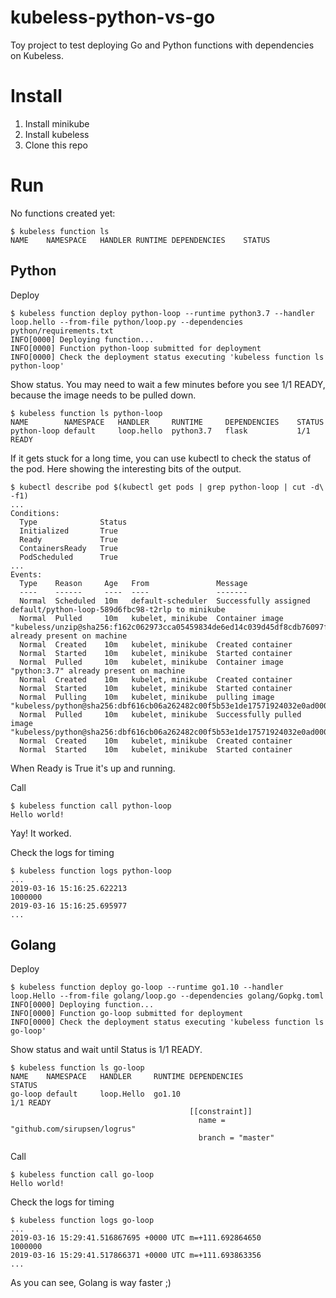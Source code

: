 # kubeless-python-vs-go
Toy project to test deploying Go and Python functions with dependencies on Kubeless.

# Install

1. Install minikube
2. Install kubeless
3. Clone this repo

# Run

No functions created yet:
```
$ kubeless function ls
NAME	NAMESPACE	HANDLER	RUNTIME	DEPENDENCIES	STATUS
```

## Python

Deploy
```
$ kubeless function deploy python-loop --runtime python3.7 --handler loop.hello --from-file python/loop.py --dependencies python/requirements.txt
INFO[0000] Deploying function...
INFO[0000] Function python-loop submitted for deployment
INFO[0000] Check the deployment status executing 'kubeless function ls python-loop'
```

Show status. You may need to wait a few minutes before you see 1/1 READY, because the image needs to be pulled down.
```
$ kubeless function ls python-loop
NAME       	NAMESPACE	HANDLER   	RUNTIME  	DEPENDENCIES	STATUS
python-loop	default  	loop.hello	python3.7	flask       	1/1 READY
```

If it gets stuck for a long time, you can use kubectl to check the status of the pod. Here showing the interesting bits of the output.
```
$ kubectl describe pod $(kubectl get pods | grep python-loop | cut -d\  -f1)
...
Conditions:
  Type              Status
  Initialized       True
  Ready             True
  ContainersReady   True
  PodScheduled      True
...
Events:
  Type    Reason     Age   From               Message
  ----    ------     ----  ----               -------
  Normal  Scheduled  10m   default-scheduler  Successfully assigned default/python-loop-589d6fbc98-t2rlp to minikube
  Normal  Pulled     10m   kubelet, minikube  Container image "kubeless/unzip@sha256:f162c062973cca05459834de6ed14c039d45df8cdb76097f50b028a1621b3697" already present on machine
  Normal  Created    10m   kubelet, minikube  Created container
  Normal  Started    10m   kubelet, minikube  Started container
  Normal  Pulled     10m   kubelet, minikube  Container image "python:3.7" already present on machine
  Normal  Created    10m   kubelet, minikube  Created container
  Normal  Started    10m   kubelet, minikube  Started container
  Normal  Pulling    10m   kubelet, minikube  pulling image "kubeless/python@sha256:dbf616cb06a262482c00f5b53e1de17571924032e0ad000865ec6b5357ff35bf"
  Normal  Pulled     10m   kubelet, minikube  Successfully pulled image "kubeless/python@sha256:dbf616cb06a262482c00f5b53e1de17571924032e0ad000865ec6b5357ff35bf"
  Normal  Created    10m   kubelet, minikube  Created container
  Normal  Started    10m   kubelet, minikube  Started container
```
When Ready is True it's up and running.

Call
```
$ kubeless function call python-loop
Hello world!
```
Yay! It worked.

Check the logs for timing
```
$ kubeless function logs python-loop
...
2019-03-16 15:16:25.622213
1000000
2019-03-16 15:16:25.695977
...
```

## Golang

Deploy
```
$ kubeless function deploy go-loop --runtime go1.10 --handler loop.Hello --from-file golang/loop.go --dependencies golang/Gopkg.toml
INFO[0000] Deploying function...
INFO[0000] Function go-loop submitted for deployment
INFO[0000] Check the deployment status executing 'kubeless function ls go-loop'
```

Show status and wait until Status is 1/1 READY.
```
$ kubeless function ls go-loop
NAME   	NAMESPACE	HANDLER   	RUNTIME	DEPENDENCIES                         	STATUS
go-loop	default  	loop.Hello	go1.10 	                                     	1/1 READY
       	         	          	       	[[constraint]]
       	         	          	       	  name = "github.com/sirupsen/logrus"
       	         	          	       	  branch = "master"
```

Call
```
$ kubeless function call go-loop
Hello world!
```

Check the logs for timing
```
$ kubeless function logs go-loop
...
2019-03-16 15:29:41.516867695 +0000 UTC m=+111.692864650
1000000
2019-03-16 15:29:41.517866371 +0000 UTC m=+111.693863356
...
```

As you can see, Golang is way faster ;)
